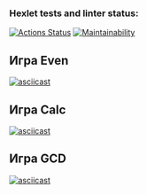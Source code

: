 ### Hexlet tests and linter status:
[![Actions Status](https://github.com/pavelchervonenko/java-project-61/actions/workflows/hexlet-check.yml/badge.svg)](https://github.com/pavelchervonenko/java-project-61/actions) [![Maintainability](https://api.codeclimate.com/v1/badges/e8058791fc1888b5b603/maintainability)](https://codeclimate.com/github/pavelchervonenko/java-project-61/maintainability)
## Игра Even
[![asciicast](https://asciinema.org/a/hvVQn5AzXaeiSCkgYRWczx3Oa.svg)](https://asciinema.org/a/hvVQn5AzXaeiSCkgYRWczx3Oa)

## Игра Calc
[![asciicast](https://asciinema.org/a/qTc7vuBMMfs3vX0UBJRATT6K9.svg)](https://asciinema.org/a/qTc7vuBMMfs3vX0UBJRATT6K9)

## Игра GCD
[![asciicast](https://asciinema.org/a/XsqgZ0xsFQY6uPHZ3si3Hukyc.svg)](https://asciinema.org/a/XsqgZ0xsFQY6uPHZ3si3Hukyc)
